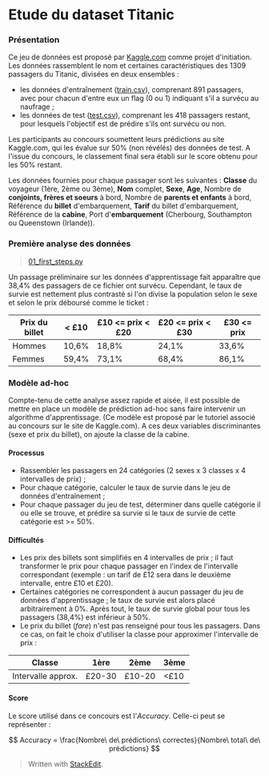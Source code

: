 Etude du dataset Titanic
========================

### Présentation
Ce jeu de données est proposé par [Kaggle.com](http://www.kaggle.com/c/titanic-gettingStarted) comme projet d'initiation.
Les données rassemblent le nom et certaines caractéristiques des 1309 passagers du Titanic, divisées en deux ensembles :
- les données d'entraînement ([train.csv](train.csv)), comprenant 891 passagers, avec pour chacun d'entre eux un flag (0 ou 1) indiquant s'il a survécu au naufrage ;
- les données de test ([test.csv](test.csv)), comprenant les 418 passagers restant, pour lesquels l'objectif est de prédire s'ils ont survécu ou non.

Les participants au concours soumettent leurs prédictions au site Kaggle.com, qui les évalue sur 50% (non révélés) des données de test. A l'issue du concours, le classement final sera établi sur le score obtenu pour les 50% restant.

Les données fournies pour chaque passager sont les suivantes :  **Classe** du voyageur (1ère, 2ème ou 3ème), **Nom** complet, **Sexe**, **Age**, Nombre de **conjoints, frères et soeurs** à bord, Nombre de **parents et enfants** à bord, Référence du **billet** d'embarquement, **Tarif** du billet d'embarquement, Référence de la **cabine**, Port d'**embarquement** (Cherbourg, Southampton ou Queenstown (Irlande)).

### Première analyse des données
> [01_first_steps.py](01_first_steps.py)

Un passage préliminaire sur les données d'apprentissage fait apparaître que 38,4% des passagers de ce fichier ont survécu.
Cependant, le taux de survie est nettement plus contrasté si l'on divise la population selon le sexe et selon le prix déboursé comme le ticket :

| Prix du billet 	| < £10 	| £10 <= prix < £20 	| £20 <= prix < £30 	| £30 <= prix 	|
|----------------	|-------	|-------------------	|-------------------	|-------------	|
| Hommes         	| 10,6% 	| 18,8%             	| 24,1%             	| 33,6%       	|
| Femmes         	| 59,4% 	| 73,1%             	| 68,4%             	| 86,1%       	|

### Modèle ad-hoc
Compte-tenu de cette analyse assez rapide et aisée, il est possible de mettre en place un modèle de prédiction ad-hoc sans faire intervenir un algorithme d'apprentissage. (Ce modèle est proposé par le tutoriel associé au concours sur le site de Kaggle.com).
A ces deux variables discriminantes (sexe et prix du billet), on ajoute la classe de la cabine.

#### Processus
- Rassembler les passagers en 24 catégories (2 sexes x 3 classes x 4 intervalles de prix) ;
- Pour chaque catégorie, calculer le taux de survie dans le jeu de données d'entraînement ;
- Pour chaque passager du jeu de test, déterminer dans quelle catégorie il ou elle se trouve, et prédire sa survie si le taux de survie de cette catégorie est >= 50%.

#### Difficultés
- Les prix des billets sont simplifiés en 4 intervalles de prix ; il faut transformer le prix pour chaque passager en l'index de l'intervalle correspondant (exemple : un tarif de £12 sera dans le deuxième intervalle, entre £10 et £20).
- Certaines catégories ne correspondent à aucun passager du jeu de données d'apprentissage ; le taux de survie est alors placé arbitrairement à 0%. Après tout, le taux de survie global pour tous les passagers (38,4%) est inférieur à 50%.
- Le prix du billet (*fare*) n'est pas renseigné pour tous les passagers. Dans ce cas, on fait le choix d'utiliser la classe pour approximer l'intervalle de prix :

| Classe     | 1ère   | 2ème   | 3ème |
|------------|--------|--------|------|
| Intervalle approx. | £20-30 | £10-20 | <£10 |

#### Score
Le score utilisé dans ce concours est l'*Accuracy*. Celle-ci peut se représenter :

$$
Accuracy = \frac{Nombre\ de\ prédictions\ correctes}{Nombre\ total\ de\ prédictions}
$$




> Written with [StackEdit](https://stackedit.io/).